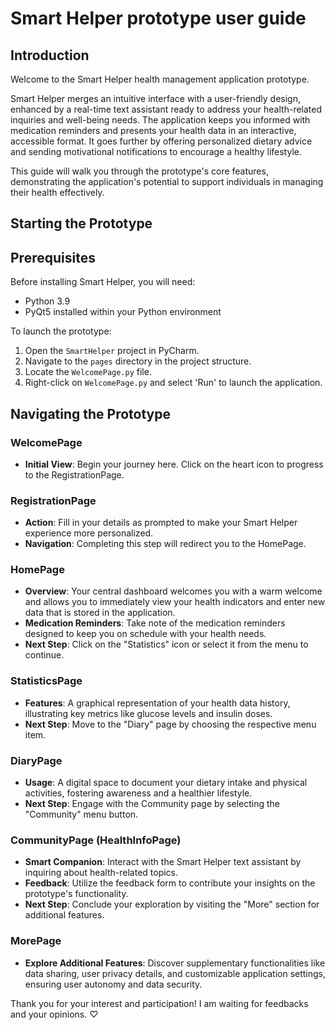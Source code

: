 # Smart Helper prototype user guide

## Introduction
Welcome to the Smart Helper health management application prototype. 

Smart Helper merges an intuitive interface with a user-friendly design, enhanced by a real-time text assistant ready to address your health-related inquiries and well-being needs. The application keeps you informed with medication reminders and presents your health data in an interactive, accessible format. It goes further by offering personalized dietary advice and sending motivational notifications to encourage a healthy lifestyle. 

This guide will walk you through the prototype's core features, demonstrating the application's potential to support individuals in managing their health effectively.

## Starting the Prototype

## Prerequisites

Before installing Smart Helper, you will need:
- Python 3.9
- PyQt5 installed within your Python environment

To launch the prototype:

1. Open the `SmartHelper` project in PyCharm.
2. Navigate to the `pages` directory in the project structure.
3. Locate the `WelcomePage.py` file.
4. Right-click on `WelcomePage.py` and select 'Run' to launch the application.
   
## Navigating the Prototype

### WelcomePage

- **Initial View**: Begin your journey here. Click on the heart icon to progress to the RegistrationPage.

### RegistrationPage

- **Action**: Fill in your details as prompted to make your Smart Helper experience more personalized.
- **Navigation**: Completing this step will redirect you to the HomePage.

### HomePage

- **Overview**: Your central dashboard welcomes you with a warm welcome and allows you to immediately view your health indicators and enter new data that is stored in the application.
- **Medication Reminders**: Take note of the medication reminders designed to keep you on schedule with your health needs.
- **Next Step**: Click on the "Statistics" icon or select it from the menu to continue.

### StatisticsPage

- **Features**: A graphical representation of your health data history, illustrating key metrics like glucose levels and insulin doses.
- **Next Step**: Move to the "Diary" page by choosing the respective menu item.

### DiaryPage

- **Usage**: A digital space to document your dietary intake and physical activities, fostering awareness and a healthier lifestyle.
- **Next Step**: Engage with the Community page by selecting the "Community" menu button.

### CommunityPage (HealthInfoPage)

- **Smart Companion**: Interact with the Smart Helper text assistant by inquiring about health-related topics.
- **Feedback**: Utilize the feedback form to contribute your insights on the prototype's functionality.
- **Next Step**: Conclude your exploration by visiting the "More" section for additional features.

### MorePage

- **Explore Additional Features**: Discover supplementary functionalities like data sharing, user privacy details, and customizable application settings, ensuring user autonomy and data security.

Thank you for your interest and participation! I am waiting for feedbacks and your opinions. ♡
